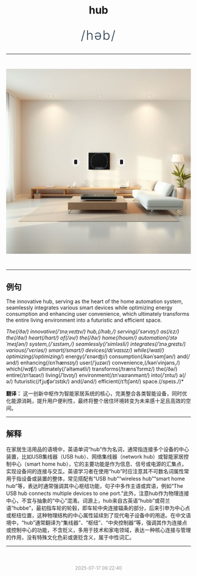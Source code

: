 <div align="center">

# hub

<div style="margin: 30px 0;">
<h1 style="font-size: 2.5em; font-weight: 300; letter-spacing: 2px; margin: 0; color: #2c3e50;">
/həb/
</h1>
</div>

</div>

---

<div align="center" style="margin: 40px 0;">

![hub](images/hub.png)

</div>

---

## 例句

The innovative hub, serving as the heart of the home automation system, seamlessly integrates various smart devices while optimizing energy consumption and enhancing user convenience, which ultimately transforms the entire living environment into a futuristic and efficient space.

*The(/ðə/) innovative(/ˈɪnəˌveɪtɪv/) hub,(/həb,/) serving(/ˈsərvɪŋ/) as(/ɛz/) the(/ðə/) heart(/hɑrt/) of(/əv/) the(/ðə/) home(/hoʊm/) automation(/ɔtəˈmeɪʃən/) system,(/ˈsɪstəm,/) seamlessly(/ˈsimləsli/) integrates(/ˈɪnəˌgreɪts/) various(/ˈvɛriəs/) smart(/smɑrt/) devices(/dɪˈvaɪsɪz/) while(/waɪl/) optimizing(/optimizing*/) energy(/ˈɛnərʤi/) consumption(/kənˈsəmʃən/) and(/ənd/) enhancing(/ɛnˈhænsɪŋ/) user(/ˈjuzər/) convenience,(/kənˈvinjəns,/) which(/wɪʧ/) ultimately(/ˈəltəmətli/) transforms(/trænsˈfɔrmz/) the(/ðə/) entire(/ɪnˈtaɪər/) living(/ˈlɪvɪŋ/) environment(/ɪnˈvaɪrənmənt/) into(/ˈɪntu/) a(/ə/) futuristic(/fˌjuʧərˈɪstɪk/) and(/ənd/) efficient(/ɪˈfɪʃənt/) space.(/speɪs./)*

**翻译：** 这一创新中枢作为智能家居系统的核心，完美整合各类智能设备，同时优化能源消耗，提升用户便利性，最终将整个居住环境转变为未来感十足且高效的空间。

---

## 解释

在家居生活用品的语境中，英语单词“hub”作为名词，通常指连接多个设备的中心装置，比如USB集线器（USB hub）、网络集线器（network hub）或智能家居控制中心（smart home hub），它的主要功能是作为信息、信号或电源的汇集点，实现设备间的连接与交互。英语学习者在使用“hub”时应注意其不可数名词属性常用于指设备或装置的整体，常见搭配有“USB hub”“wireless hub”“smart home hub”等，表达时通常强调其中心枢纽功能，句子中多作主语或宾语，例如“The USB hub connects multiple devices to one port.”此外，注意hub作为物理连接中心，不宜与抽象的“中心”混淆。词源上，hub来自古英语“hubb”或荷兰语“hubbe”，最初指车轮的轮毂，即车轮中央连接辐条的部分，后来引申为中心点或枢纽位置，这种物理结构的中心属性延续到了现代电子设备中的用途。在中文语境中，“hub”通常翻译为“集线器”、“枢纽”、“中央控制器”等，强调其作为连接点或控制中心的功能，不含贬义，多用于技术和家电领域，表达一种核心连接与管理的作用，没有特殊文化色彩或褒贬含义，属于中性词汇。


---

<div align="center" style="margin-top: 50px;">
<small style="color: #999; font-size: 0.9em;">2025-07-17 06:22:40</small>
</div>
